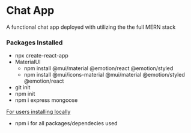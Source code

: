 # Chat App

A functional chat app deployed with utilizing the the full MERN stack

### Packages Installed

- npx create-react-app
- MaterialUI
    - npm install @mui/material @emotion/react @emotion/styled
    - npm install @mui/icons-material @mui/material @emotion/styled @emotion/react
- git init
- npm init
- npm i express mongoose

<u>For users installing locally</u>

- npm i for all packages/dependecies used
